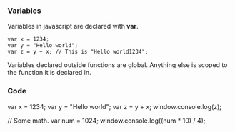 ### Variables

Variables in javascript are declared with **var**.

    var x = 1234;
    var y = "Hello world";
    var z = y + x; // This is "Hello world1234";

Variables declared outside functions are global. Anything else is scoped to the function it is declared in.


### Code
var x = 1234;
var y = "Hello world";
var z = y + x;
window.console.log(z);

// Some math.
var num  = 1024;
window.console.log((num * 10) / 4);
